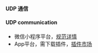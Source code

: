 #### UDP 通信
#### UDP communication

- 微信小程序平台，[规范详情](https://developers.weixin.qq.com/miniprogram/dev/api/network/udp/wx.createUDPSocket.html)
- App平台，需下载插件，[插件市场](https://ext.dcloud.net.cn/search?q=udp)
